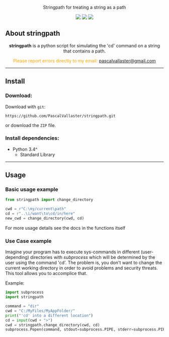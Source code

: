 <p align="center">
Stringpath for treating a string as a path
</p>

<p align="center">
<a><img src="https://img.shields.io/badge/version-1.0.0-blue"></a>
<a><img src="https://img.shields.io/badge/docs-passing-brightgreen.svg"></a>
<a><img src="https://img.shields.io/github/license/PascalVallaster/background-changer"></a>
</p>


## About stringpath

<p align="center">
<strong>stringpath</strong> is a python script for simulating the 'cd' command on a string that contains a path.
</p>

<p style="color:orange" align="center">
Please report errors directly to my email: <a href="mailto:pascalvallaster@gmail.com?subject=Issue/Bug">pascalvallaster@gmail.com</a>
<p>


---


## Install

### Download:

Download with `git`:

```term
https://github.com/PascalVallaster/stringpath.git
```

or download the `ZIP` file.

### Install dependencies:

- Python 3.4^
  - Standard Library


---


## Usage

### Basic usage example

```python
from stringpath import change_directory

cwd = r"C:\my/current\path"
cd = r"..\i/want\to\cd/in/here"
new_cwd = change_directory(cwd, cd)
```
For more usage details see the docs in the functions itself


### Use Case example

Imagine your program has to execute sys-commands in different (user-depending) directories with _subprocess_ which will be determined by 
the user using the command 'cd'. The problem is, you don't want to change the current working directory 
in order to avoid problems and security threats. This tool allows you to accomplice that.

Example:
```python
import subprocess
import stringpath

command = "dir"
cwd = "C:/MyFiles/MyAppFolder/"
print("'cd' into a different location")
cd = input(cwd + ">")
cwd = stringpath.change_directory(cwd, cd)
subprocess.Popen(command, stdout=subprocess.PIPE, stderr=subprocess.PIPE, shell=True, cwd=cwd)
```
